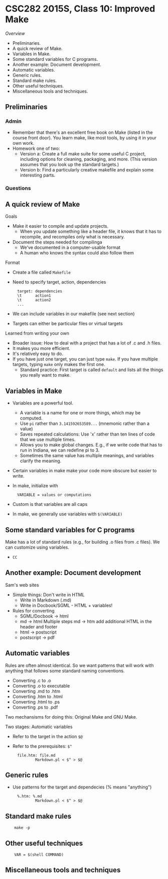 CSC282 2015S, Class 10: Improved Make
=====================================

_Overview_

* Preliminaries.
* A quick review of Make.
* Variables in Make.
* Some standard variables for C programs.
* Another example: Document development.
* Automatic variables.
* Generic rules.
* Standard make rules.
* Other useful techniques.
* Miscellaneous tools and techniques.

Preliminaries
-------------

### Admin

* Remember that there's an excellent free book on Make (listed in
  the course front door).  You learn make, like most tools, by
  using it in your own work.
* Homework one of two:
    * Version a: Create a full make suite for some useful C project, 
      including options for cleaning, packaging, and more.  (This
      version assumes that you look up the standard targets.)
    * Version b: Find a particularly creative makefile and explain
      some interesting parts.

### Questions

A quick review of Make
----------------------

Goals

* Make it easier to compile and update projects.
    * When you update something like a header file, it knows that
      it has to recompile, and recompiles only what is necessary.
* Document the steps needed for compilinga
    * We've documented in a computer-usable format
    * A human who knows the syntax could also follow them

Format

* Create a file called `Makefile`
* Need to specify target, action, dependencies

        target: dependencies
        \t      action1
        \t      action2
        ...

* We can include variables in our makefile (see next section)
* Targets can either be particular files or virtual targets

Learned from writing your own

* Broader issue: How to deal with a project that has a lot of .c and
  .h files.
* It makes you more efficient.
* It's relatively easy to do.
* If you have just one target, you can just type `make`.  If you 
  have multiple targets, typing `make` only makes the first one.
    * Standard practice: First target is called `default` and lists
      all the things you really want to make.

Variables in Make
-----------------

* Variables are a powerful tool.
    * A variable is a name for one or more things, which may be
      computed.
    * Use `pi` rather than `3.141592653589...` (mnemonic rather 
      than a value)
    * Saves repeated calculations: Use 'x' rather than ten lines
      of code that we use multiple times.
    * Allows you to make global changes.  E.g., if we write code that
      has to run in Indiana, we can redefine pi to 3.
    * Sometimes the same value has multiple meanings, and variables
      clarify the meaning.
* Certain variables in make make your code more obscure but easier
  to write.
* In make, initialize with

        VARIABLE = values or computations

* Custom is that variables are all caps
* In make, we generally use variables with `$(VARIABLE)`

Some standard variables for C programs
--------------------------------------

Make has a lot of standard rules (e.g., for building .o files from
.c files).  We can customize using variables.

* `CC`

Another example: Document development
-------------------------------------

Sam's web sites

* Simple things: Don't write in HTML
    * Write in Markdown (.md)
    * Write in Docbook/SGML - HTML + variables!
* Rules for converting
    * SGML/Docbook -> html
    * md -> html
        Multiple steps
          md -> htm
          add additional HTML in the header and footer
    * html -> postscript
    * postscript -> pdf

Automatic variables
-------------------

Rules are often almost identical.  So we want patterns that will
work with anything that follows some standard naming conventions.

* Converting .c to .o
* Converting .o to executable
* Converting .md to .htm
* Converting .htm to .html
* Converting .html to .ps
* Converting .ps to .pdf

Two mechansisms for doing this: Original Make and GNU Make.

Two stages: Automatic variables

* Refer to the target in the action `$@`
* Refer to the prerequisites: `$^`

        file.htm: file.md
                Markdown.pl < $^ > $@

Generic rules
-------------

* Use patterns for the target and dependecies (% means "anything")

        %.htm: %.md
                Markdown.pl < $^ > $@
        
Standard make rules
-------------------

        make -p

Other useful techniques
-----------------------

        VAR = $(shell COMMAND)

Miscellaneous tools and techniques
----------------------------------

